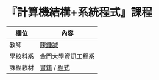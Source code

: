 # 『計算機結構+系統程式』課程

欄位 | 內容
-----|--------
教師 | [陳鍾誠](https://www.nqu.edu.tw/educsie/index.php?act=blog&code=list&ids=4)
學校科系 | [金門大學資訊工程系](https://www.nqu.edu.tw/educsie/index.php)
課程教材 | [書籍](book) / [程式](code)

